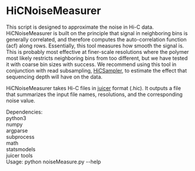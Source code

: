 # HiCNoiseMeasurer

This script is designed to approximate the noise in Hi-C data. HiCNoiseMeasurer is built on the principle that signal in neighboring bins is generally correlated, and therefore computes the auto-correlation function (acf) along rows. Essentially, this tool measures how smooth the signal is. This is probably most effective at finer-scale resolutions where the polymer most likely restricts neighboring bins from too different, but we have tested it with coarse bin sizes with success. We recommend using this tool in conjunction with read subsampling, [HiCSampler](https://github.com/JRowleyLab/HiCSampler), to estimate the effect that sequencing depth will have on the data.   

HiCNoiseMeasurer takes Hi-C files in [juicer](https://github.com/aidenlab/juicer) format (.hic). It outputs a file that summarizes the input file names, resolutions, and the corresponding noise value.

Dependencies:<br>python3<br>numpy<br>argparse<br>subprocess<br>math<br>statsmodels<br>juicer tools<br>
Usage: python noiseMeasure.py --help

